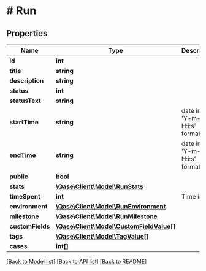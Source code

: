 # # Run

## Properties

Name | Type | Description | Notes
------------ | ------------- | ------------- | -------------
**id** | **int** |  | [optional]
**title** | **string** |  | [optional]
**description** | **string** |  | [optional]
**status** | **int** |  | [optional]
**statusText** | **string** |  | [optional]
**startTime** | **string** | date in the &#39;Y-m-d H:i:s&#39; format | [optional]
**endTime** | **string** | date in the &#39;Y-m-d H:i:s&#39; format | [optional]
**public** | **bool** |  | [optional]
**stats** | [**\Qase\Client\Model\RunStats**](RunStats.md) |  | [optional]
**timeSpent** | **int** | Time in ms. | [optional]
**environment** | [**\Qase\Client\Model\RunEnvironment**](RunEnvironment.md) |  | [optional]
**milestone** | [**\Qase\Client\Model\RunMilestone**](RunMilestone.md) |  | [optional]
**customFields** | [**\Qase\Client\Model\CustomFieldValue[]**](CustomFieldValue.md) |  | [optional]
**tags** | [**\Qase\Client\Model\TagValue[]**](TagValue.md) |  | [optional]
**cases** | **int[]** |  | [optional]

[[Back to Model list]](../../README.md#models) [[Back to API list]](../../README.md#endpoints) [[Back to README]](../../README.md)
